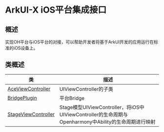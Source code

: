 # ArkUI-X iOS平台集成接口

## 概述

实现OH平台与iOS平台的对接，可以帮助开发者将基于ArkUI开发的应用运行在标准的iOS设备上。

## 类概述

| 类    | 描述               |
| ----------- | ---------------------------------- |
| [AceViewController](AceViewController.md) | UIViewController的子类 |
| [BridgePlugin](BridgePlugin.md) | 平台Bridge |
| [StageViewController](StageViewController.md) | Stage模型UIViewController，将iOS中UIViewController的生命周期与Openharmony中Ability的生命周期进行映射 |
